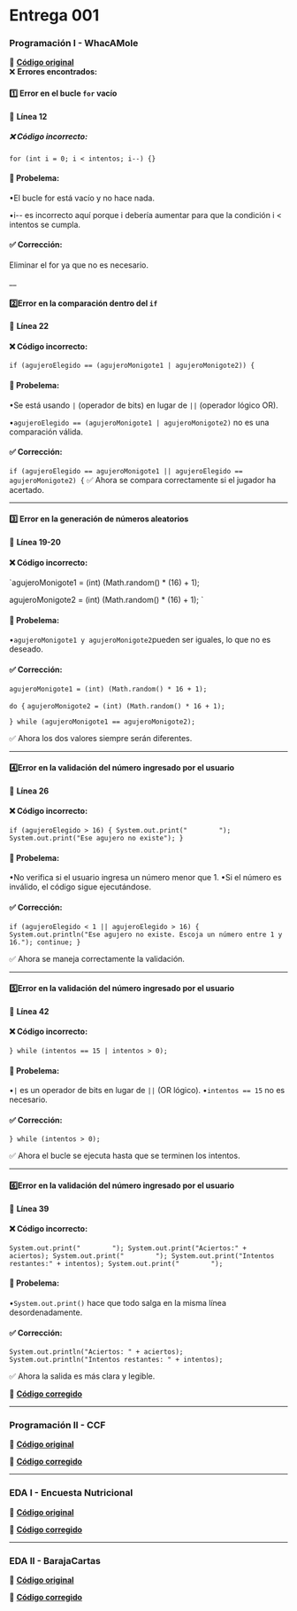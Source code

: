 # Entrega 001



### **Programación I - WhacAMole**
📌 **[Código original](https://github.com/lydiaa-gr/23-24-prg1/blob/main/entregas/garciaLydia/reto010/Whac/A/Mole.java)**  
❌ **Errores encontrados:**
#### 1️⃣ **Error en el bucle `for` vacío**
📍 **Línea 12**
##### ❌ **Código incorrecto:**
`for (int i = 0; i < intentos; i--) {}`
#### 🔴 **Probelema:**
•El bucle for está vacío y no hace nada.

•i-- es incorrecto aquí porque i debería aumentar para que la condición i < intentos se cumpla.
#### ✅ **Corrección:**
Eliminar el for ya que no es necesario.

__

#### 2️⃣**Error en la comparación dentro del `if`**
📍 **Línea 22**
#### ❌ **Código incorrecto:**
`if (agujeroElegido == (agujeroMonigote1 | agujeroMonigote2)) {`
#### 🔴 **Probelema:**
•Se está usando `|` (operador de bits) en lugar de `||` (operador lógico OR).

•`agujeroElegido == (agujeroMonigote1 | agujeroMonigote2)` no es una comparación válida.
#### ✅ **Corrección:**
`if (agujeroElegido == agujeroMonigote1 || agujeroElegido == agujeroMonigote2) {`
✅ Ahora se compara correctamente si el jugador ha acertado.

___

#### 3️⃣ **Error en la generación de números aleatorios**
📍 **Línea 19-20**
#### ❌ **Código incorrecto:**
`agujeroMonigote1 = (int) (Math.random() * (16) + 1);

agujeroMonigote2 = (int) (Math.random() * (16) + 1);
`
#### 🔴 **Probelema:**
•`agujeroMonigote1 y agujeroMonigote2`pueden ser iguales, lo que no es deseado.


#### ✅ **Corrección:**
`agujeroMonigote1 = (int) (Math.random() * 16 + 1);`

`do {`
`agujeroMonigote2 = (int) (Math.random() * 16 + 1);`

`} while (agujeroMonigote1 == agujeroMonigote2);`

✅ Ahora los dos valores siempre serán diferentes.

---

#### 4️⃣**Error en la validación del número ingresado por el usuario**
📍 **Línea 26**
#### ❌ **Código incorrecto:**
`if (agujeroElegido > 16) {
System.out.print("        ");
System.out.print("Ese agujero no existe");
}`
#### 🔴 **Probelema:**
•No verifica si el usuario ingresa un número menor que 1.
•Si el número es inválido, el código sigue ejecutándose.


#### ✅ **Corrección:**
`if (agujeroElegido < 1 || agujeroElegido > 16) {
System.out.println("Ese agujero no existe. Escoja un número entre 1 y 16.");
continue;
}
`

✅ Ahora se maneja correctamente la validación.

---

#### 5️⃣**Error en la validación del número ingresado por el usuario**
📍 **Línea 42**
#### ❌ **Código incorrecto:**
`} while (intentos == 15 | intentos > 0);
`
#### 🔴 **Probelema:**
•`|` es un operador de bits en lugar de `||` (OR lógico).
•`intentos == 15` no es necesario.


#### ✅ **Corrección:**
`} while (intentos > 0);
`

✅  Ahora el bucle se ejecuta hasta que se terminen los intentos.

---

#### 6️⃣**Error en la validación del número ingresado por el usuario**
📍 **Línea 39**
#### ❌ **Código incorrecto:**
`System.out.print("        ");
System.out.print("Aciertos:" + aciertos);
System.out.print("        ");
System.out.print("Intentos restantes:" + intentos);
System.out.print("        ");
`
#### 🔴 **Probelema:**
•`System.out.print()` hace que todo salga en la misma línea desordenadamente.


#### ✅ **Corrección:**
`System.out.println("Aciertos: " + aciertos);
System.out.println("Intentos restantes: " + intentos);
`

✅  Ahora la salida es más clara y legible.
























🔗 **[Código corregido]()**

---

### **Programación II - CCF**
📌 **[Código original](https://github.com/lydiaa-gr/23-24-prg2/tree/main/entregas/garciaLydia/Carrefour)**  


🔗 **[Código corregido]()**

---

### **EDA I - Encuesta Nutricional**
📌 **[Código original](https://github.com/lydiaa-gr/23-24-eda1/tree/main/entregas/garciaLydia/reto007)**  

🔗 **[Código corregido]()**

---

### **EDA II - BarajaCartas**
📌 **[Código original](https://github.com/lydiaa-gr/23-24-eda2/tree/main/entregas/garciaLydia/reto007)**  


🔗 **[Código corregido]()**  